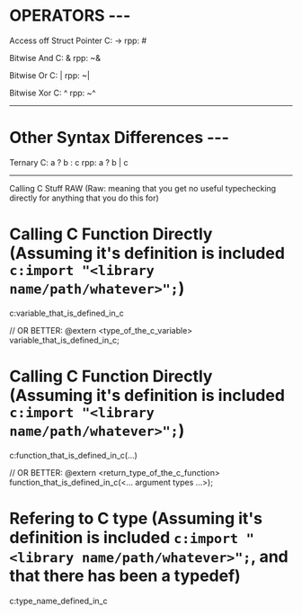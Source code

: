 # OPERATORS ---

Access off Struct Pointer
C:   ->
rpp: #

Bitwise And
C:   &
rpp: ~&

Bitwise Or
C:   |
rpp: ~|

Bitwise Xor
C:   ^
rpp: ~^

---
# Other Syntax Differences ---

Ternary
C:   a ? b : c
rpp: a ? b | c

---
Calling C Stuff RAW (Raw: meaning that you get no useful typechecking directly for anything that you do this for)

# Calling C Function Directly (Assuming it's definition is included `c:import "<library name/path/whatever>";`)
c:variable_that_is_defined_in_c

// OR BETTER:
@extern <type_of_the_c_variable> variable_that_is_defined_in_c;

# Calling C Function Directly (Assuming it's definition is included `c:import "<library name/path/whatever>";`)
c:function_that_is_defined_in_c(...)

// OR BETTER:
@extern <return_type_of_the_c_function> function_that_is_defined_in_c(<... argument types ...>);

# Refering to C type (Assuming it's definition is included `c:import "<library name/path/whatever>";`, and that there has been a typedef)
c:type_name_defined_in_c
